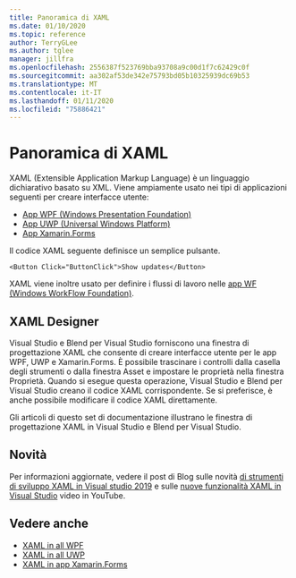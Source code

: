 ```yaml
---
title: Panoramica di XAML
ms.date: 01/10/2020
ms.topic: reference
author: TerryGLee
ms.author: tglee
manager: jillfra
ms.openlocfilehash: 2556387f523769bba93708a9c00d1f7c62429c0f
ms.sourcegitcommit: aa302af53de342e75793bd05b10325939dc69b53
ms.translationtype: MT
ms.contentlocale: it-IT
ms.lasthandoff: 01/11/2020
ms.locfileid: "75886421"
---
```

# <a name="overview-of-xaml"></a>Panoramica di XAML

XAML (Extensible Application Markup Language) è un linguaggio dichiarativo basato su XML. Viene ampiamente usato nei tipi di applicazioni seguenti per creare interfacce utente:

- [App WPF (Windows Presentation Foundation)](/dotnet/framework/wpf/advanced/xaml-in-wpf)
- [App UWP (Universal Windows Platform)](/windows/uwp/xaml-platform/xaml-overview)
- [App Xamarin.Forms](/xamarin/xamarin-forms/xaml/)

Il codice XAML seguente definisce un semplice pulsante.

```xaml
<Button Click="ButtonClick">Show updates</Button>
```

XAML viene inoltre usato per definire i flussi di lavoro nelle [app WF (Windows WorkFlow Foundation)](/dotnet/framework/windows-workflow-foundation/serializing-workflows-and-activities-to-and-from-xaml).

## <a name="xaml-designer"></a>XAML Designer

Visual Studio e Blend per Visual Studio forniscono una finestra di progettazione XAML che consente di creare interfacce utente per le app WPF, UWP e Xamarin.Forms. È possibile trascinare i controlli dalla casella degli strumenti o dalla finestra Asset e impostare le proprietà nella finestra Proprietà. Quando si esegue questa operazione, Visual Studio e Blend per Visual Studio creano il codice XAML corrispondente. Se si preferisce, è anche possibile modificare il codice XAML direttamente.

Gli articoli di questo set di documentazione illustrano le finestra di progettazione XAML in Visual Studio e Blend per Visual Studio.

## <a name="whats-new"></a>Novità

Per informazioni aggiornate, vedere il post di Blog sulle novità [di strumenti di sviluppo XAML in Visual studio 2019](https://devblogs.microsoft.com/visualstudio/whats-new-in-xaml-developer-tools-in-visual-studio-2019-for-wpf-uwp/) e sulle [nuove funzionalità XAML in Visual Studio](https://youtu.be/yI9OyA4ZM2E) video in YouTube.

## <a name="see-also"></a>Vedere anche

- [XAML in all WPF](/dotnet/framework/wpf/advanced/xaml-in-wpf)
- [XAML in all UWP](/windows/uwp/xaml-platform/xaml-overview)
- [XAML in app Xamarin.Forms](/xamarin/xamarin-forms/xaml/)
